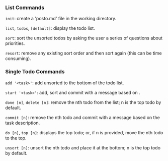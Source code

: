 ### List Commands

`init`: create a 'posto.md' file in the working directory.

`list`, `todos`, `[default]`: display the todo list.

`sort`: sort the unsorted todos by asking the user a series of questions about priorities.

`resort`: remove any existing sort order and then sort again (this can be time consuming).


### Single Todo Commands

`add '<task>'`: add <task> unsorted to the bottom of the todo list.

`start '<task>'`: add, sort and commit with a message based on <task>.

`done [n]`, `delete [n]`: remove the nth todo from the list; n is the top todo by default.

`commit [n]`: remove the nth todo and commit with a message based on the task description.

`do [n]`, `top [n]`: displays the top todo; or, if n is provided, move the nth todo to the top.

`unsort [n]`: unsort the nth todo and place it at the bottom; n is the top todo by default.
